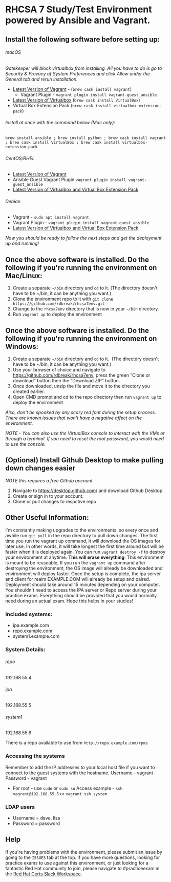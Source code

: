 # RHCSA 7 Study/Test Environment powered by Ansible and Vagrant. 

## Install the following software before setting up:
###### macOS
_Gatekeeper will block virtualbox from installing. All you have to do is go to Security & Provacy of System Preferences and click Allow under the General tab and rerun installation._
- [Latest Version of Vagrant](https://www.vagrantup.com/downloads.html) - (`brew cask install vagrant`)
    - Vagrant Plugin - `vagrant plugin install vagrant-guest_ansible`
- [Latest Version of Virtualbox](https://www.virtualbox.org/wiki/Downloads) (`brew cask install VirtualBox`)
- Virtual Box Extension Pack (`brew cask install virtualbox-extension-pack`)
###### Install at once with the command below (Mac only): 
`brew install ansible ; brew install python ; brew cask install vagrant ; brew cask install VirtualBox ; brew cask install virtualbox-extension-pack`

###### CentOS/RHEL
- [Latest Version of Vagrant](https://www.vagrantup.com/downloads.html)
- Ansible Guest Vagrant Plugin `vagrant plugin install vagrant-guest_ansible`
- [Latest Version of Virtualbox and Virtual Box Extension Pack](https://www.virtualbox.org/wiki/Downloads)
###### Debian
- Vagrant - `sudo apt install vagrant`
- Vagrant Plugin - `vagrant plugin install vagrant-guest_ansible`
- [Latest Version of Virtualbox and Virtual Box Extension Pack](https://www.virtualbox.org/wiki/Downloads)

_Now you should be ready to follow the next steps and get the deployment up and running!_

## Once the above software is installed. Do the following if you're running the environment on Mac/Linux:
1. Create a separate `~/bin` directory and `cd` to it.  (The directory doesn't have to be ~/bin, it can be anything you want.)
2. Clone the environment repo to it with `git clone https://github.com/rdbreak/rhcsa7env.git`
3. Change to the `rhcsa7env` directory that is now in your `~/bin` directory.
4. Run `vagrant up` to deploy the environment 

## Once the above software is installed. Do the following if you're running the environment on Windows:
1. Create a separate `~/bin` directory and `cd` to it.  (The directory doesn't have to be ~/bin, it can be anything you want.)
2. Use your browser of choice and navigate to https://github.com/rdbreak/rhcsa7env, press the green “Clone or download” button then the “Download ZIP” button.
3. Once downloaded, unzip the file and move it to the directory you created earlier.
3. Open CMD prompt and cd to the repo directory then run `vagrant up` to deploy the environment

*Also, don't be spooked by any scary red font during the setup process. There are known issues that won't have a negative affect on the environment.* 

_NOTE - You can also use the VirtualBox console to interact with the VMs or through a terminal. If you need to reset the root password, you would need to use the console._

## (Optional) Install Github Desktop to make pulling down changes easier
_NOTE this requires a free Github account_
1. Navigate to https://desktop.github.com/ and download Github Desktop.
2. Create or sign in to your account.
3. Clone or pull changes to respctive repo

## Other Useful Information:
I'm constantly making upgrades to the environments, so every once and awhile run `git pull` in the repo directory to pull down changes. The first time you run the vagrant up command, it will download the OS images for later use. In other words, it will take longest the first time around but will be faster when it is deployed again. You can run `vagrant destroy -f` to destroy your environment at anytime. **This will erase everything**. This environment is meant to be reuseable, If you run the `vagrant up` command after destroying the environment, the OS image will already be downloaded and environment will deploy faster. Once the setup is complete, the ipa server and client for realm EXAMPLE.COM will already be setup and paired. Deployment should take around 15 minutes depending on your computer. You shouldn't need to access the IPA server or Repo server during your practice exams. Everything should be provided that you would normally need during an actual exam. Hope this helps in your studies!

### Included systems:
- ipa.example.com
- repo.example.com
- system1.example.com

### System Details:
###### repo
192.168.55.4
###### ipa
192.168.55.5
###### system1
192.168.55.6

There is a repo available to use from `http://repo.example.com/rpms`

### Accessing the systems
Remember to add the IP addresses to your local host file if you want to connect to the guest systems with the hostname.
Username - vagrant
Password - vagrant
- For root - use `sudo` or `sudo su`
Access example - `ssh vagrant@192.168.55.5` or `vagrant ssh system`

### LDAP users
- Username = dave, lisa
- Password = password

## Help
If you're having problems with the environment, please submit an issue by going to the `ISSUES` tab at the top. If you have more questions, looking for practice exams to use against this environment, or just looking for a fantastic Red Hat community to join, please navigate to #practiceexam in the [Red Hat Certs Slack Workspace](https://join.slack.com/t/redhat-certs/shared_invite/enQtNjI4Mjk1OTA4NDk4LTBiMWQ1OGM5MmJhZjhlNGZiNjMxYmViMGI2OTdjMDY4NjZkYTliYTE4M2IwYzFkYTJlMThjNmFlNDZmOTIyZTQ).
